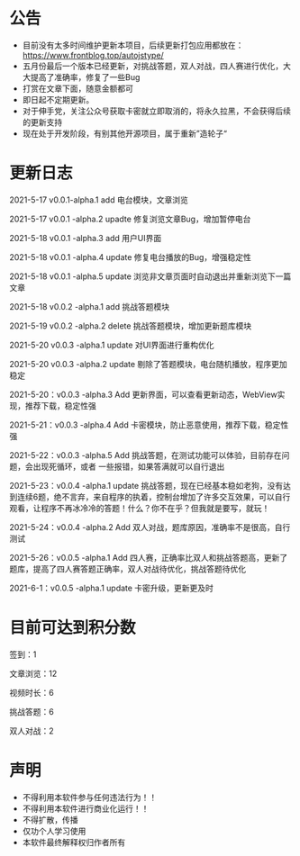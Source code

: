 

# 公告

- 目前没有太多时间维护更新本项目，后续更新打包应用都放在：https://www.frontblog.top/autojstype/
- 五月份最后一个版本已经更新，对挑战答题，双人对战，四人赛进行优化，大大提高了准确率，修复了一些Bug
- 打赏在文章下面，随意金额都可
- 即日起不定期更新。
- 对于伸手党，关注公众号获取卡密就立即取消的，将永久拉黑，不会获得后续的更新支持
- 现在处于开发阶段，有别其他开源项目，属于重新”造轮子“

# 更新日志

2021-5-17   v0.0.1-alpha.1   add    电台模块，文章浏览

2021-5-17   v0.0.1 -alpha.2   upadte  修复浏览文章Bug，增加暂停电台

2021-5-18   v0.0.1 -alpha.3    add    用户UI界面

2021-5-18  v0.0.1 -alpha.4    update  修复电台播放的Bug，增强稳定性

2021-5-18  v0.0.1 -alpha.5    update  浏览非文章页面时自动退出并重新浏览下一篇文章

2021-5-18  v0.0.2 -alpha.1     add    挑战答题模块

2021-5-19 v0.0.2 -alpha.2     delete  挑战答题模块，增加更新题库模块

2021-5-20 v0.0.3 -alpha.1     update  对UI界面进行重构优化

2021-5-20  v0.0.3 -alpha.2     update  剔除了答题模块，电台随机播放，程序更加稳定

2021-5-20：v0.0.3 -alpha.3    Add  更新界面，可以查看更新动态，WebView实现，推荐下载，稳定性强

2021-5-21：v0.0.3 -alpha.4    Add  卡密模块，防止恶意使用，推荐下载，稳定性强

2021-5-22：v0.0.3 -alpha.5    Add  挑战答题，在测试功能可以体验，目前存在问题，会出现死循环，或者 一些报错，如果答满就可以自行退出

2021-5-23：v0.0.4 -alpha.1    update  挑战答题，现在已经基本稳如老狗，没有达到连续6题，绝不言弃，来自程序的执着，控制台增加了许多交互效果，可以自行观看，让程序不再冰冷冷的答题！什么？你不在乎？但我就是要写，就玩！

2021-5-24：v0.0.4 -alpha.2   Add  双人对战，题库原因，准确率不是很高，自行测试

2021-5-26：v0.0.5 -alpha.1  Add   四人赛，正确率比双人和挑战答题高，更新了题库，提高了四人赛答题正确率，双人对战待优化，挑战答题待优化

2021-6-1：v0.0.5 -alpha.1  update 卡密升级，更新更及时

# 目前可达到积分数

签到：1

文章浏览：12

视频时长：6

挑战答题：6

双人对战：2

# 声明

- 不得利用本软件参与任何违法行为！！
- 不得利用本软件进行商业化运行！！
- 不得扩散，传播
- 仅功个人学习使用
- 本软件最终解释权归作者所有

